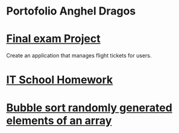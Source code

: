 # Portofolio Anghel Dragos

# [Final exam Project](https://github.com/AnghelDragos/Proiect_Final_IT_School)
Create an application that manages flight tickets for users.

# [IT School Homework](https://github.com/AnghelDragos/TemeITSchool)

# [Bubble sort randomly generated elements of an array](https://github.com/AnghelDragos/BubbleSort/blob/master/src/Main.java)
